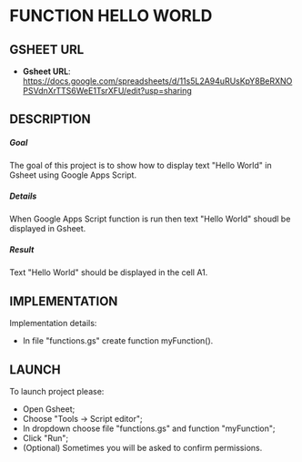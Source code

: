 FUNCTION HELLO WORLD
====================


GSHEET URL
----------

* **Gsheet URL**: https://docs.google.com/spreadsheets/d/11s5L2A94uRUsKpY8BeRXNOPSVdnXrTTS6WeE1TsrXFU/edit?usp=sharing


DESCRIPTION
-----------

##### Goal
The goal of this project is to show how to display text "Hello World" in Gsheet using Google Apps Script.

##### Details
When Google Apps Script function is run then text "Hello World" shoudl be displayed in Gsheet.

##### Result 
Text "Hello World" should be displayed in the cell A1.


IMPLEMENTATION
-----------

Implementation details:
* In file "functions.gs" create function myFunction().
  

LAUNCH
------

To launch project please:
* Open Gsheet;
* Choose "Tools -> Script editor";
* In dropdown choose file "functions.gs" and function "myFunction";
* Click "Run";
* (Optional) Sometimes you will be asked to confirm permissions.
